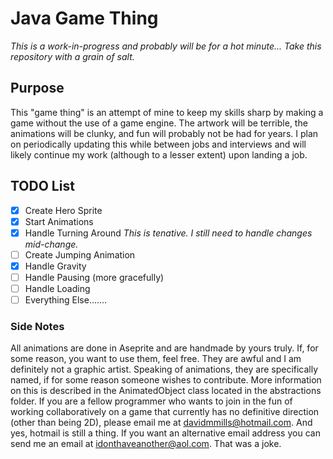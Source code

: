 # Java Game Thing
*This is a work-in-progress and probably will be for a hot minute... Take this repository with a grain of salt.*
## Purpose
This "game thing" is an attempt of mine to keep my skills sharp by making a game without the use of a game engine. The artwork will be terrible, the animations will be clunky, and fun will probably not be had for years. I plan on periodically updating this while between jobs and interviews and will likely continue my work (although to a lesser extent) upon landing a job.

## TODO List
- [X] Create Hero Sprite
- [X] Start Animations
- [X] Handle Turning Around *This is tenative. I still need to handle changes mid-change.*
- [ ] Create Jumping Animation
- [X] Handle Gravity
- [ ] Handle Pausing (more gracefully)
- [ ] Handle Loading
- [ ] Everything Else.......

### Side Notes
All animations are done in Aseprite and are handmade by yours truly. If, for some reason, you want to use them, feel free. They are awful and I am definitely not a graphic artist.
Speaking of animations, they are specifically named, if for some reason someone wishes to contribute. More information on this is described in the AnimatedObject class located in the abstractions folder.
If you are a fellow programmer who wants to join in the fun of working collaboratively on a game that currently has no definitive direction (other than being 2D), please email me at davidmmills@hotmail.com.
And yes, hotmail is still a thing. If you want an alternative email address you can send me an email at idonthaveanother@aol.com.
That was a joke.
